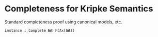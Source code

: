 # Completeness for Kripke Semantics

Standard completeness proof using canonical models, etc.

```lean
instance : Complete 𝐈𝐧𝐭 𝔽(Ax(𝐈𝐧𝐭))
```
